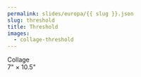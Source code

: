 ```yaml
---
permalink: slides/europa/{{ slug }}.json
slug: threshold
title: Threshold
images:
  - collage-threshold
---
```

Collage  
7" × 10.5"